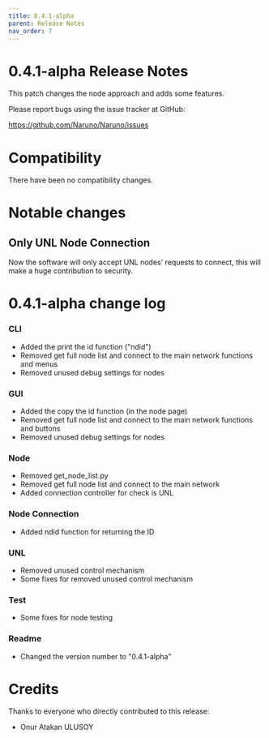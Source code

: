 ```yaml
---
title: 0.4.1-alpha
parent: Release Notes
nav_order: 7
---
```


# 0.4.1-alpha Release Notes

This patch changes the node approach and adds some features.

Please report bugs using the issue tracker at GitHub:

<https://github.com/Naruno/Naruno/issues>

# Compatibility

There have been no compatibility changes.

# Notable changes

## Only UNL Node Connection

Now the software will only accept UNL nodes' requests to connect,
this will make a huge contribution to security.

# 0.4.1-alpha change log

### CLI

- Added the print the id function ("ndid")
- Removed get full node list and connect to the main network functions and menus
- Removed unused debug settings for nodes

### GUI

- Added the copy the id function (in the node page)
- Removed get full node list and connect to the main network functions and buttons
- Removed unused debug settings for nodes

### Node

- Removed get_node_list.py
- Removed get full node list and connect to the main network
- Added connection controller for check is UNL

### Node Connection

- Added ndid function for returning the ID

### UNL

- Removed unused control mechanism
- Some fixes for removed unused control mechanism

### Test

- Some fixes for node testing

### Readme

- Changed the version number to "0.4.1-alpha"

# Credits

Thanks to everyone who directly contributed to this release:

- Onur Atakan ULUSOY
